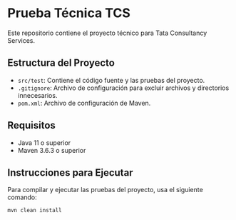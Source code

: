 # Prueba Técnica TCS

Este repositorio contiene el proyecto técnico para Tata Consultancy Services.

## Estructura del Proyecto

- `src/test`: Contiene el código fuente y las pruebas del proyecto.
- `.gitignore`: Archivo de configuración para excluir archivos y directorios innecesarios.
- `pom.xml`: Archivo de configuración de Maven.

## Requisitos

- Java 11 o superior
- Maven 3.6.3 o superior

## Instrucciones para Ejecutar

Para compilar y ejecutar las pruebas del proyecto, usa el siguiente comando:

```bash
mvn clean install
